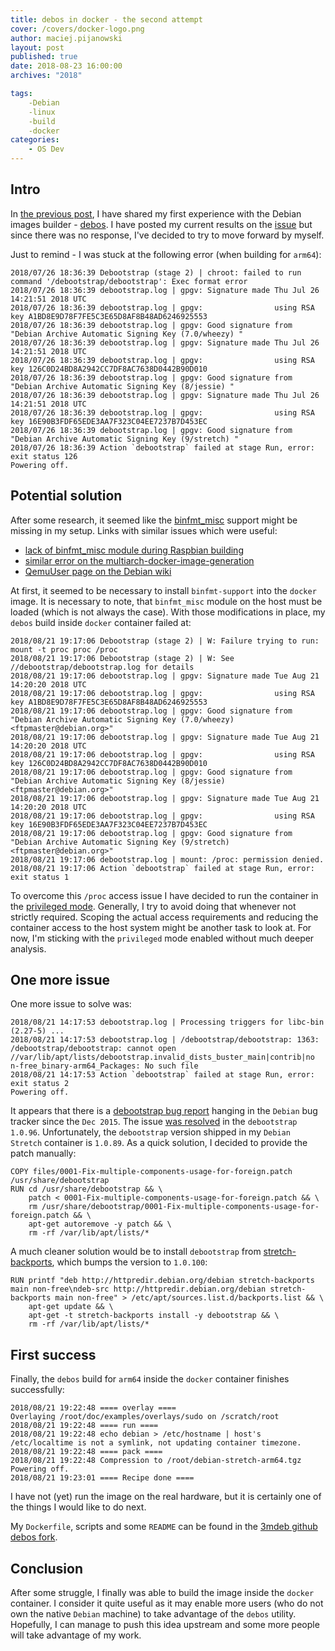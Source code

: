 ```yaml
---
title: debos in docker - the second attempt
cover: /covers/docker-logo.png
author: maciej.pijanowski
layout: post
published: true
date: 2018-08-23 16:00:00
archives: "2018"

tags:
    -Debian
    -linux
    -build
    -docker
categories:
    - OS Dev
---
```


## Intro

In
[the previous post](https://3mdeb.com/os-dev/our-first-look-at-debos-new-debian-images-generator/),
I have shared my first experience with the Debian images builder -
[debos](https://github.com/go-debos/debos). I have posted my current results on
the [issue](https://github.com/go-debos/debos/issues/9) but since there was no
response, I've decided to try to move forward by myself.

Just to remind - I was stuck at the following error (when building for `arm64`):

```
2018/07/26 18:36:39 Debootstrap (stage 2) | chroot: failed to run command '/debootstrap/debootstrap': Exec format error
2018/07/26 18:36:39 debootstrap.log | gpgv: Signature made Thu Jul 26 14:21:51 2018 UTC
2018/07/26 18:36:39 debootstrap.log | gpgv:                using RSA key A1BD8E9D78F7FE5C3E65D8AF8B48AD6246925553
2018/07/26 18:36:39 debootstrap.log | gpgv: Good signature from "Debian Archive Automatic Signing Key (7.0/wheezy) "
2018/07/26 18:36:39 debootstrap.log | gpgv: Signature made Thu Jul 26 14:21:51 2018 UTC
2018/07/26 18:36:39 debootstrap.log | gpgv:                using RSA key 126C0D24BD8A2942CC7DF8AC7638D0442B90D010
2018/07/26 18:36:39 debootstrap.log | gpgv: Good signature from "Debian Archive Automatic Signing Key (8/jessie) "
2018/07/26 18:36:39 debootstrap.log | gpgv: Signature made Thu Jul 26 14:21:51 2018 UTC
2018/07/26 18:36:39 debootstrap.log | gpgv:                using RSA key 16E90B3FDF65EDE3AA7F323C04EE7237B7D453EC
2018/07/26 18:36:39 debootstrap.log | gpgv: Good signature from "Debian Archive Automatic Signing Key (9/stretch) "
2018/07/26 18:36:39 Action `debootstrap` failed at stage Run, error: exit status 126
Powering off.
```

## Potential solution

After some research, it seemed like the
[binfmt_misc](https://en.wikipedia.org/wiki/Binfmt_misc) support might be
missing in my setup. Links with similar issues which were useful:

* [lack of binfmt_misc module during Raspbian building](https://github.com/RPi-Distro/pi-gen/issues/133)
* [similar error on the multiarch-docker-image-generation](https://github.com/osrf/multiarch-docker-image-generation/issues/6#issuecomment-282943316)
* [QemuUser page on the Debian wiki](https://wiki.debian.org/QemuUserEmulation)

At first, it seemed to be necessary to install `binfmt-support` into the `docker`
image. It is necessary to note, that `binfmt_misc` module on the host must be
loaded (which is not always the case). With those modifications in place, my
`debos` build inside `docker` container failed at:

```
2018/08/21 19:17:06 Debootstrap (stage 2) | W: Failure trying to run:  mount -t proc proc /proc
2018/08/21 19:17:06 Debootstrap (stage 2) | W: See //debootstrap/debootstrap.log for details
2018/08/21 19:17:06 debootstrap.log | gpgv: Signature made Tue Aug 21 14:20:20 2018 UTC
2018/08/21 19:17:06 debootstrap.log | gpgv:                using RSA key A1BD8E9D78F7FE5C3E65D8AF8B48AD6246925553
2018/08/21 19:17:06 debootstrap.log | gpgv: Good signature from "Debian Archive Automatic Signing Key (7.0/wheezy) <ftpmaster@debian.org>"
2018/08/21 19:17:06 debootstrap.log | gpgv: Signature made Tue Aug 21 14:20:20 2018 UTC
2018/08/21 19:17:06 debootstrap.log | gpgv:                using RSA key 126C0D24BD8A2942CC7DF8AC7638D0442B90D010
2018/08/21 19:17:06 debootstrap.log | gpgv: Good signature from "Debian Archive Automatic Signing Key (8/jessie) <ftpmaster@debian.org>"
2018/08/21 19:17:06 debootstrap.log | gpgv: Signature made Tue Aug 21 14:20:20 2018 UTC
2018/08/21 19:17:06 debootstrap.log | gpgv:                using RSA key 16E90B3FDF65EDE3AA7F323C04EE7237B7D453EC
2018/08/21 19:17:06 debootstrap.log | gpgv: Good signature from "Debian Archive Automatic Signing Key (9/stretch) <ftpmaster@debian.org>"
2018/08/21 19:17:06 debootstrap.log | mount: /proc: permission denied.
2018/08/21 19:17:06 Action `debootstrap` failed at stage Run, error: exit status 1
```

To overcome this `/proc` access issue I have decided to run the container in
the
[privileged mode](https://docs.docker.com/engine/reference/run/#runtime-privilege-and-linux-capabilities).
Generally, I try to avoid doing that whenever not strictly required. Scoping
the actual access requirements and reducing the container access to the host
system might be another task to look at. For now, I'm sticking with the
`privileged` mode enabled without much deeper analysis.

## One more issue

One more issue to solve was:

```
2018/08/21 14:17:53 debootstrap.log | Processing triggers for libc-bin (2.27-5) ...
2018/08/21 14:17:53 debootstrap.log | /debootstrap/debootstrap: 1363: /debootstrap/debootstrap: cannot open //var/lib/apt/lists/debootstrap.invalid_dists_buster_main|contrib|no
n-free_binary-arm64_Packages: No such file
2018/08/21 14:17:53 Action `debootstrap` failed at stage Run, error: exit status 2
Powering off.
```

It appears that there is a
[debootstrap bug report](https://bugs.debian.org/cgi-bin/bugreport.cgi?bug=806780)
hanging in the `Debian` bug tracker since the `Dec 2015`. The issue
[was resolved](https://salsa.debian.org/installer-team/debootstrap/commit/792ab830a892ccfaaca156eace00172d3432023a)
in the `debootstrap`  `1.0.96`. Unfortunately, the `debootstrap` version shipped
in my `Debian Stretch` container is `1.0.89`. As a quick solution, I decided to
provide the patch manually:

```
COPY files/0001-Fix-multiple-components-usage-for-foreign.patch /usr/share/debootstrap
RUN cd /usr/share/debootstrap && \
    patch < 0001-Fix-multiple-components-usage-for-foreign.patch && \
    rm /usr/share/debootstrap/0001-Fix-multiple-components-usage-for-foreign.patch && \
    apt-get autoremove -y patch && \
    rm -rf /var/lib/apt/lists/*
```

A much cleaner solution would be to install `debootstrap` from
[stretch-backports](https://packages.debian.org/stretch-backports/debootstrap),
which bumps the version to `1.0.100`:

```
RUN printf "deb http://httpredir.debian.org/debian stretch-backports main non-free\ndeb-src http://httpredir.debian.org/debian stretch-backports main non-free" > /etc/apt/sources.list.d/backports.list && \
    apt-get update && \
    apt-get -t stretch-backports install -y debootstrap && \
    rm -rf /var/lib/apt/lists/*
```

## First success

Finally, the `debos` build for `arm64` inside the `docker` container finishes
successfully:

```
2018/08/21 19:22:48 ==== overlay ====
Overlaying /root/doc/examples/overlays/sudo on /scratch/root
2018/08/21 19:22:48 ==== run ====
2018/08/21 19:22:48 echo debian > /etc/hostname | host's /etc/localtime is not a symlink, not updating container timezone.
2018/08/21 19:22:48 ==== pack ====
2018/08/21 19:22:48 Compression to /root/debian-stretch-arm64.tgz
Powering off.
2018/08/21 19:23:01 ==== Recipe done ====
```

I have not (yet) run the image on the real hardware, but it is certainly one of
the things I would like to do next.

My `Dockerfile`, scripts and some `README` can be found in the
[3mdeb github debos fork](https://github.com/3mdeb/debos/tree/add-dockerfile/docker).

## Conclusion

After some struggle, I finally was able to build the image inside the `docker`
container. I consider it quite useful as it may enable more users (who do not
own the native `Debian` machine) to take advantage of the `debos` utility.
Hopefully, I can manage to push this idea upstream and some more people will
take advantage of my work.
